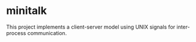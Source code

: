 # minitalk
This project implements a client-server model using UNIX signals for inter-process communication.
